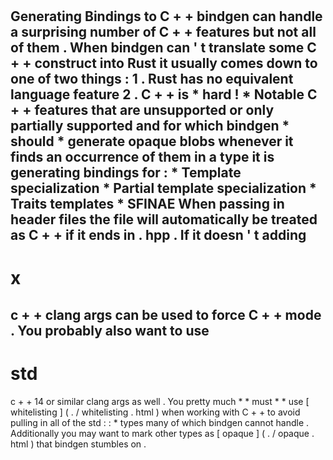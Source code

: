 #
Generating
Bindings
to
C
+
+
bindgen
can
handle
a
surprising
number
of
C
+
+
features
but
not
all
of
them
.
When
bindgen
can
'
t
translate
some
C
+
+
construct
into
Rust
it
usually
comes
down
to
one
of
two
things
:
1
.
Rust
has
no
equivalent
language
feature
2
.
C
+
+
is
*
hard
!
*
Notable
C
+
+
features
that
are
unsupported
or
only
partially
supported
and
for
which
bindgen
*
should
*
generate
opaque
blobs
whenever
it
finds
an
occurrence
of
them
in
a
type
it
is
generating
bindings
for
:
*
Template
specialization
*
Partial
template
specialization
*
Traits
templates
*
SFINAE
When
passing
in
header
files
the
file
will
automatically
be
treated
as
C
+
+
if
it
ends
in
.
hpp
.
If
it
doesn
'
t
adding
-
x
=
c
+
+
clang
args
can
be
used
to
force
C
+
+
mode
.
You
probably
also
want
to
use
-
std
=
c
+
+
14
or
similar
clang
args
as
well
.
You
pretty
much
*
*
must
*
*
use
[
whitelisting
]
(
.
/
whitelisting
.
html
)
when
working
with
C
+
+
to
avoid
pulling
in
all
of
the
std
:
:
*
types
many
of
which
bindgen
cannot
handle
.
Additionally
you
may
want
to
mark
other
types
as
[
opaque
]
(
.
/
opaque
.
html
)
that
bindgen
stumbles
on
.
